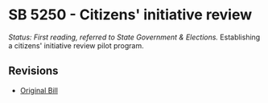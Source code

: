# SB 5250 - Citizens' initiative review
*Status: First reading, referred to State Government & Elections.*
Establishing a citizens' initiative review pilot program.

## Revisions
* [Original Bill](1/)